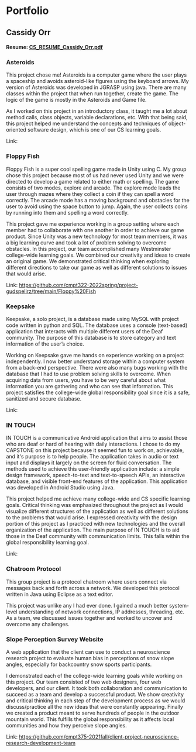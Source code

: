 # Portfolio
## Cassidy Orr

#### Resume: [CS_RESUME_Cassidy_Orr.pdf](https://github.com/cassidygreyorr/portfolio/files/11358312/CS_RESUME_Cassidy_Orr.pdf)


### Asteroids
This project chose me! Asteroids is a computer game where the user plays a spaceship and avoids asteroid-like figures using the keyboard arrows. My version of Asteroids was developed in JGRASP using java. There are many classes within the project that when run together, create the game. The logic of the game is mostly in the Asteroids and Game file. 

As I worked on this project in an introductory class, it taught me a lot about method calls, class objects, variable declarations, etc. With that being said, this project helped me understand the concepts and techniques of object-oriented software design, which is one of our CS learning goals.

Link: 

### Floppy Fish
Floppy Fish is a super cool spelling game made in Unity using C. My group chose this project because most of us had never used Unity and we were directed to develop a game related to either math or spelling. The game consists of two modes, explore and arcade. The explore mode leads the user through mazes where they collect a coin if they can spell a word correctly. The arcade mode has a moving background and obstacles for the user to avoid using the space button to jump. Again, the user collects coins by running into them and spelling a word correctly.

This project gave me experience working in a group setting where each member had to collaborate with one another in order to achieve our game product. Since Unity was a new technology for most team members, it was a big learning curve and took a lot of problem solving to overcome obstacles. In this project, our team accomplished many Westminster college-wide learning goals. We combined our creativity and ideas to create an original game. We demonstrated critical thinking when exploring different directions to take our game as well as different solutions to issues that would arise.

Link: https://github.com/cmpt322-2022spring/project-gudspelirz/tree/main/Floppy%20Fish


### Keepsake
Keepsake, a solo project, is a database made using MySQL with project code written in python and SQL. The database uses a console (text-based) application that interacts with multiple different users of the Deaf community. The purpose of this database is to store category and text information of the user’s choice.

Working on Keepsake gave me hands on experience working on a project independently. I now better understand storage within a computer system from a back-end perspective. There were also many bugs working with the database that I had to use problem solving skills to overcome. When acquiring data from users, you have to be very careful about what information you are gathering and who can see that information. This project satisfies the college-wide global responsibility goal since it is a safe, sanitized and secure database.

Link: 

### IN TOUCH
IN TOUCH is a communicative Android application that aims to assist those who are deaf or hard of hearing with daily interactions. I chose to do my CAPSTONE on this project because it seemed fun to work on, achievable, and it's purpose is to help people. The application takes in audio or text input and displays it largely on the screen for fluid conversation. The methods used to achieve this user-friendly application include: a simple design framework, speech-to-text and text-to-speech APIs, an interactive database, and visible front-end features of the application. This application was developed in Android Studio using Java.

This project helped me achieve many college-wide and CS specific learning goals. Critical thinking was emphasized throughout the project as I would visualize different structures of the application as well as different solutions to the problems that would arise. I expressed creativity with the design portion of this project as I practiced with new technologies and the overall organization of the application. The main purpose of IN TOUCH is to aid those in the Deaf community with communication limits. This falls within the global responsibility learning goal.

Link: 

### Chatroom Protocol
This group project is a protocol chatroom where users connect via messages back and forth across a network. We developed this protocol written in Java using Eclipse as a text editor. 

This project was unlike any I had ever done. I gained a much better system-level understanding of network connections, IP addresses, threading, etc. As a team, we discussed issues together and worked to uncover and overcome any challenges.

### Slope Perception Survey Website
A web application that the client can use to conduct a neuroscience research project to evaluate human bias in perceptions of snow slope angles, especially for backcountry snow sports participants. 

I demonstrated each of the college-wide learning goals while working on this project. Our team consisted of two web designers, four web developers, and our client. It took both collaboration and communication to succeed as a team and develop a successful product. We show creativity and critical thinking in each step of the development process as we would discuss/practice all the new ideas that were constantly appearing. Finally we created a product meant to serve hundreds of people in the outdoor mountain world. This fulfills the global responsibility as it affects local communities and how they perceive slope angles.

Link: https://github.com/cmpt375-2021fall/client-project-neuroscience-research-development-team
